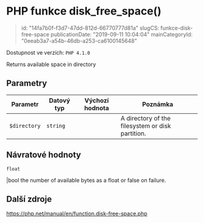 PHP funkce disk_free_space()
============================

> id: "14fa7b0f-f3d7-47dd-812d-66770777d81a"
> slugCS: funkce-disk-free-space
> publicationDate: "2019-09-11 10:04:04"
> mainCategoryId: "0eeab3a7-a54b-46db-a253-ca6100145648"

Dostupnost ve verzích: `PHP 4.1.0`

Returns available space in directory


Parametry
--------------

| Parametr | Datový typ | Výchozí hodnota | Poznámka |
|-----|-----|-----|-----|
| `$directory` | `string` |  | A directory of the filesystem or disk partition. |


Návratové hodnoty
----------------

`float`

|bool the number of available bytes as a float
or false on failure.

Další zdroje
------------

https://php.net/manual/en/function.disk-free-space.php
